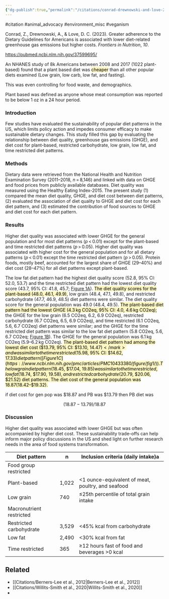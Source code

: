 ```yaml
---
{"dg-publish":true,"permalink":"/citations/conrad-drewnowski-and-love-2023/","tags":["#citation","#animal_advocacy","#environment_misc","#veganism"],"created":"2025-10-23T17:42:46.508+01:00","updated":"2025-10-23T18:06:08.943+01:00"}
---
```


#citation #animal_advocacy #environment_misc #veganism 

Conrad, Z., Drewnowski, A., & Love, D. C. (2023). Greater adherence to the Dietary Guidelines for Americans is associated with lower diet-related greenhouse gas emissions but higher costs. _Frontiers in Nutrition_, _10_.

https://pubmed.ncbi.nlm.nih.gov/37599695/

An NHANES study of 8k Americans between 2008 and 2017 (1022 plant-based) found that a plant based diet was <mark style="background: #FFF3A3A6;">cheaper</mark> than all other popular diets examined (Low grain, low carb, low fat, and fasting). 

This was even controlling for food waste, and demographics. 

Plant based was defined as anyone whose meat consumption was reported to be below 1 oz in a 24 hour period.

### Introduction
Few studies have evaluated the sustainability of popular diet patterns in the US, which limits policy action and impedes consumer efficacy to make sustainable dietary changes. This study filled this gap by evaluating the relationship between diet quality, greenhouse gas emissions (GHGE), and diet cost for plant-based, restricted carbohydrate, low grain, low fat, and time restricted diet patterns.

### Methods
Dietary data were retrieved from the National Health and Nutrition Examination Survey (2011–2018, _n_ = 8,146) and linked with data on GHGE and food prices from publicly available databases. Diet quality was measured using the Healthy Eating Index-2015. The present study (1) compared the mean diet quality, GHGE, and diet cost between diet patterns, (2) evaluated the association of diet quality to GHGE and diet cost for each diet pattern, and (3) estimated the contribution of food sources to GHGE and diet cost for each diet pattern.

### Results
Higher diet quality was associated with lower GHGE for the general population and for most diet patterns (_p_ < 0.01) except for the plant-based and time restricted diet patterns (_p_ > 0.05). Higher diet quality was associated with higher cost for the general population and for all dietary patterns (_p_ < 0.01) except the time restricted diet pattern (_p_ > 0.05). Protein foods, mostly beef, accounted for the largest share of GHGE (29–40%) and diet cost (28–47%) for all diet patterns except plant-based.

The low fat diet pattern had the highest diet quality score (52.8, 95% CI: 52.0, 53.7) and the time restricted diet pattern had the lowest diet quality score (43.7, 95% CI: 41.8, 45.7; [Figure 1A](https://www.ncbi.nlm.nih.gov/pmc/articles/PMC10433380/figure/fig1/)). <mark style="background: #FFF3A3A6;">The diet quality scores for the plant-based (48.0, 46.1, 49.9),</mark> low grain (48.4, 47.1, 49.8), and restricted carbohydrate (47.7, 46.9, 48.5) diet patterns were similar. The diet quality score for the general population was 49.0 (48.4, 49.5). <mark style="background: #FFF3A3A6;">The plant-based diet pattern had the lowest GHGE (4.3 kg CO2eq, 95% CI: 4.0, 4.6 kg CO2eq);</mark> the GHGE for the low grain (6.5 CO2eq, 6.2, 6.9 CO2eq), restricted carbohydrate (6.7 CO2eq, 6.5, 6.9 CO2eq), and time restricted (6.1 CO2eq, 5.6, 6.7 CO2eq) diet patterns were similar; and the GHGE for the time restricted diet pattern was similar to the low fat diet pattern (5.8 CO2eq, 5.6, 6.7 CO2eq; [Figure 1B](https://www.ncbi.nlm.nih.gov/pmc/articles/PMC10433380/figure/fig1/)). The GHGE for the general population was 6.1 kg CO2eq (5.9–6.2 kg CO2eq). <mark style="background: #FFF3A3A6;">The plant-based diet pattern had among the lowest diet cost ($13.79, 95% CI: $13.10, $14.47)</mark> and was similar to the time restricted ($15.98, 95% CI: $14.62, $17.33) diet pattern ([Figure 1C](https://www.ncbi.nlm.nih.gov/pmc/articles/PMC10433380/figure/fig1/)). The low grain diet pattern ($18.45, $17.04, $19.85) was similar to the time restricted, low fat ($18.74, $17.90, $19.58), and restricted carbohydrate ($20.79, $20.06, $21.52) diet patterns. The diet cost of the general population was $18.87 ($18.42–$19.32).

if diet cost for gen pop was $18.87 and PB was $13.79 then PB diet was 

```math
(18.87-13.79)/18.87
```
### Discussion
Higher diet quality was associated with lower GHGE but was often accompanied by higher diet cost. These sustainability trade-offs can help inform major policy discussions in the US and shed light on further research needs in the area of food systems transformation.

| Diet pattern             | n     | Inclusion criteria (daily intake)a                |
|--------------------------|-------|---------------------------------------------------|
| Food group restricted    |
| Plant-based              | 1,022 | <1 ounce-equivalent of meat, poultry, and seafood |
| Low grain                | 740   | ≤25th percentile of total grain intake            |
| Macronutrient restricted |
| Restricted carbohydrate  | 3,529 | <45% kcal from carbohydrate                       |
| Low fat                  | 2,490 | <30% kcal from fat                                |
| Time restricted          | 365   | ≥12 hours fast of food and beverages >0 kcal      |

## Related
- [[Citations/Berners-Lee et al., 2012\|Berners-Lee et al., 2012]]
- [[Citations/Willits-Smith et al., 2020\|Willits-Smith et al., 2020]]
- 
